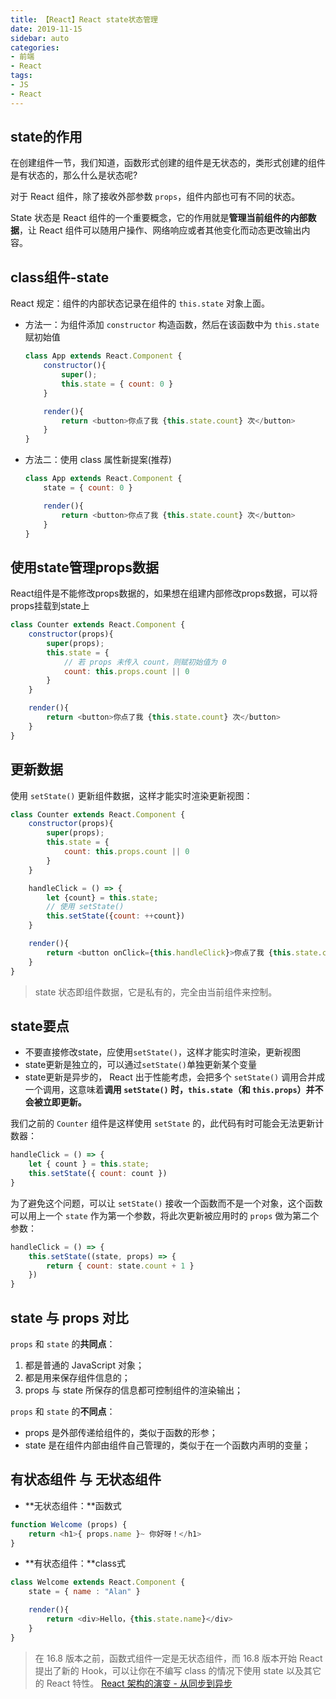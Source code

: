 ```yaml
---
title: 【React】React state状态管理
date: 2019-11-15
sidebar: auto
categories: 
- 前端
- React
tags: 
- JS
- React
---
```


## state的作用

在创建组件一节，我们知道，函数形式创建的组件是无状态的，类形式创建的组件是有状态的，那么什么是状态呢?

 对于 React 组件，除了接收外部参数 `props`，组件内部也可有不同的状态。 

 State 状态是 React 组件的一个重要概念，它的作用就是**管理当前组件的内部数据**，让 React 组件可以随用户操作、网络响应或者其他变化而动态更改输出内容。 

## class组件-state

 React 规定：组件的内部状态记录在组件的 `this.state` 对象上面。 

- 方法一：为组件添加 `constructor` 构造函数，然后在该函数中为 `this.state` 赋初始值

  ```js
  class App extends React.Component {
      constructor(){
          super();
          this.state = { count: 0 }
      }
  
      render(){
          return <button>你点了我 {this.state.count} 次</button>
      }
  }
  ```

- 方法二：使用 class 属性新提案(推荐)

  ```js
  class App extends React.Component {
      state = { count: 0 }
  
      render(){
          return <button>你点了我 {this.state.count} 次</button>
      }
  }
  ```

## 使用state管理props数据

React组件是不能修改props数据的，如果想在组建内部修改props数据，可以将props挂载到state上

```js
class Counter extends React.Component {
    constructor(props){
        super(props);
        this.state = {
            // 若 props 未传入 count，则赋初始值为 0
            count: this.props.count || 0
        }
    }

    render(){
        return <button>你点了我 {this.state.count} 次</button>
    }
}
```

## 更新数据

 使用 `setState()` 更新组件数据，这样才能实时渲染更新视图：

```js
class Counter extends React.Component {
    constructor(props){
        super(props);
        this.state = {
            count: this.props.count || 0
        }
    }

    handleClick = () => {
        let {count} = this.state;
        // 使用 setState()
        this.setState({count: ++count})
    }

    render(){
        return <button onClick={this.handleClick}>你点了我 {this.state.count} 次</button>
    }
}
```

> state 状态即组件数据，它是私有的，完全由当前组件来控制。 

## state要点

+ 不要直接修改state，应使用`setState()`，这样才能实时渲染，更新视图
+ state更新是独立的，可以通过`setState()`单独更新某个变量
+ state更新是异步的， React 出于性能考虑，会把多个 `setState()` 调用合并成一个调用，这意味着**调用 `setState()` 时，`this.state`（和 `this.props`）并不会被立即更新。** 

我们之前的 `Counter` 组件是这样使用 `setState` 的，此代码有时可能会无法更新计数器：

```js
handleClick = () => {
    let { count } = this.state;
    this.setState({ count: count })
}
```

为了避免这个问题，可以让 `setState()` 接收一个函数而不是一个对象，这个函数可以用上一个 `state` 作为第一个参数，将此次更新被应用时的 `props` 做为第二个参数：

```js
handleClick = () => {
    this.setState((state, props) => {
        return { count: state.count + 1 }
    })    
}
```

##  state 与 props 对比 

`props` 和 `state` 的**共同点**：

1. 都是普通的 JavaScript 对象；
2. 都是用来保存组件信息的；
3. props 与 state 所保存的信息都可控制组件的渲染输出；

`props` 和 `state` 的**不同点**：

- props 是外部传递给组件的，类似于函数的形参；
- state 是在组件内部由组件自己管理的，类似于在一个函数内声明的变量；

## 有状态组件 与 无状态组件

- **无状态组件：**函数式

```js
function Welcome (props) {
    return <h1>{ props.name }~ 你好呀！</h1>
}
```

- **有状态组件：**class式

```js
class Welcome extends React.Component {
    state = { name : "Alan" }

    render(){
        return <div>Hello，{this.state.name}</div>
    }
}
```

>  在 16.8 版本之前，函数式组件一定是无状态组件，而 16.8 版本开始 React 提出了新的 Hook，可以让你在不编写 class 的情况下使用 state 以及其它的 React 特性。 
> [React 架构的演变 - 从同步到异步](https://blog.shenfq.com/2020/react-%E6%9E%B6%E6%9E%84%E7%9A%84%E6%BC%94%E5%8F%98-%E4%BB%8E%E5%90%8C%E6%AD%A5%E5%88%B0%E5%BC%82%E6%AD%A5/)
